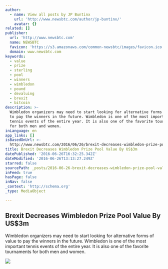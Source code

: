 ```yaml
---
author:
  - name: View all posts by JP Buntinx
    url: 'http://www.newsbtc.com/author/jp-buntinx/'
    avatar: {}
related: []
publisher:
  url: 'http://www.newsbtc.com'
  name: NEWSBTC
  favicon: 'https://s3.amazonaws.com/common-newsbtc/images/favicon.ico'
  domain: www.newsbtc.com
keywords:
  - value
  - prize
  - sterling
  - pool
  - winners
  - wimbledon
  - pound
  - devaluing
  - brexit
  - bitcoin
description: >-
  Wimbledon organizers may need to start looking for alternative forms of value
  to pay the winners in the future. Wimbledon is one of the most important
  tennis events of the entire year. It is also one of the favorite tournaments
  for both men and women.
inLanguage: en
app_links: []
isBasedOnUrl: >-
  http://www.newsbtc.com/2016/06/26/brexit-decreases-wimbledon-prize-pool-value-us3m/
title: Brexit Decreases Wimbledon Prize Pool Value By US$3m
datePublished: '2016-06-26T16:32:25.342Z'
dateModified: '2016-06-26T13:13:27.249Z'
starred: false
sourcePath: _posts/2016-06-26-brexit-decreases-wimbledon-prize-pool-value-by-usdollar3m.md
inFeed: true
hasPage: false
inNav: false
_context: 'http://schema.org'
_type: MediaObject

---
```

<article style=""><h1>Brexit Decreases Wimbledon Prize Pool Value By US$3m</h1><p>Wimbledon organizers may need to start looking for alternative forms of value to pay the winners in the future. Wimbledon is one of the most important tennis events of the entire year. It is also one of the favorite tournaments for both men and women.</p><img src="http://s3.amazonaws.com/main-newsbtc-images/2016/06/26102005/shutterstock_372900823-2.jpg" /></article>